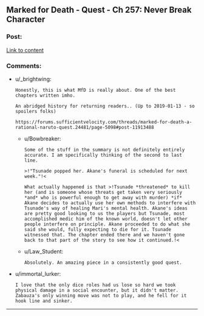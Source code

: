## Marked for Death - Quest - Ch 257: Never Break Character

### Post:

[Link to content](https://forums.sufficientvelocity.com/threads/marked-for-death-a-rational-naruto-quest.24481/page-5461#post-12329770)

### Comments:

- u/_brightwing:
  ```
  Honestly, this is what MfD is really about. One of the best chapters written imho.

  An abridged history for returning readers.. (Up to 2019-01-13 - so spoilers folks)

  https://forums.sufficientvelocity.com/threads/marked-for-death-a-rational-naruto-quest.24481/page-5098#post-11913488
  ```

  - u/Bowbreaker:
    ```
    Some of the stuff in the summary is not definitely entirely accurate. I am specifically thinking of the second to last line.

    >!"Tsunade popped her. Akane's funeral is scheduled for next week."!<

    What actually happened is that >!Tsunade *threatened* to kill her (and is someone whose threats get taken very seriously *and* who is powerful enough to get away with murder) *if* Akane decides to actually use her own methods to interfere with Tsunade's way of healing Mari's mental health. Akane's ideas are pretty good looking to us the players but Tsunade, most accomplished medic him of the known world, doesn't let other people interfere on principle. Akane proceeded to do what she said she would, fully expecting to die for it. Tsunade witnessed that. The chapter ended there and we haven't gone back to that part of the story to see how it continued.!<
    ```

  - u/Law_Student:
    ```
    Absolutely. An amazing piece in a consistently good quest.
    ```

- u/immortal_lurker:
  ```
  I love that the only dice roles had us lose so hard we took physical damage in a social encounter, but it didn't matter. Zabauza's only winning move was not to play, and he fell for it hook line and sinker.
  ```

---

